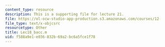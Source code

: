 ```yaml
---
content_type: resource
description: This is a supporting file for lecture 21.
file: https://ol-ocw-studio-app-production.s3.amazonaws.com/courses/12-010-computational-methods-of-scientific-programming-fall-2011/f588a9e1e036832b69a2bc6a5fce1f78_Lec18_bacc.m
file_type: text/x-objcsrc
resourcetype: Other
title: Lec18_bacc.m
uid: f588a9e1-e036-832b-69a2-bc6a5fce1f78
---
```

